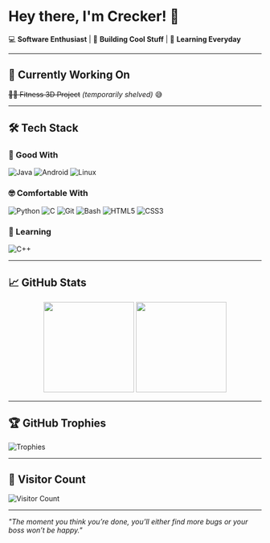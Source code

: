 #  Hey there, I'm Crecker! 👋

💻 **Software Enthusiast** | 🚀 **Building Cool Stuff** | 🌱 **Learning Everyday**

---

## 🔨 Currently Working On

~~🏋️‍♂️ Fitness 3D Project~~ *(temporarily shelved)* 😅

---

## 🛠️ Tech Stack

### 💪 Good With
![Java](https://img.shields.io/badge/Java-ED8B00?style=for-the-badge&logo=openjdk&logoColor=white)
![Android](https://img.shields.io/badge/Android-3DDC84?style=for-the-badge&logo=android&logoColor=white)
![Linux](https://img.shields.io/badge/Linux-FCC624?style=for-the-badge&logo=linux&logoColor=black)

### 🤓 Comfortable With
![Python](https://img.shields.io/badge/Python-3776AB?style=for-the-badge&logo=python&logoColor=white)
![C](https://img.shields.io/badge/C-00599C?style=for-the-badge&logo=c&logoColor=white)
![Git](https://img.shields.io/badge/Git-F05032?style=for-the-badge&logo=git&logoColor=white)
![Bash](https://img.shields.io/badge/Shell_Script-121011?style=for-the-badge&logo=gnu-bash&logoColor=white)
![HTML5](https://img.shields.io/badge/HTML5-E34F26?style=for-the-badge&logo=html5&logoColor=white)
![CSS3](https://img.shields.io/badge/CSS3-1572B6?style=for-the-badge&logo=css3&logoColor=white)

### 🌱 Learning
![C++](https://img.shields.io/badge/C%2B%2B-00599C?style=for-the-badge&logo=c%2B%2B&logoColor=white)

---

## 📈 GitHub Stats

<div align="center">
  <img height="180em" src="https://github-readme-stats.vercel.app/api?username=Creeeeger&show_icons=true&theme=dark&hide_border=true"/>
  <img height="180em" src="https://github-readme-stats.vercel.app/api/top-langs/?username=Creeeeger&layout=compact&theme=dark&hide_border=true"/>
</div>

---

## 🏆 GitHub Trophies
![Trophies](https://github-profile-trophy.vercel.app/?username=Creeeeger&theme=onedark&no-frame=true&row=2&column=3)

---

## 👀 Visitor Count
![Visitor Count](https://komarev.com/ghpvc/?username=Creeeeger&color=blueviolet&style=flat-square)

---

*"The moment you think you’re done, you’ll either find more bugs or your boss won’t be happy."*
